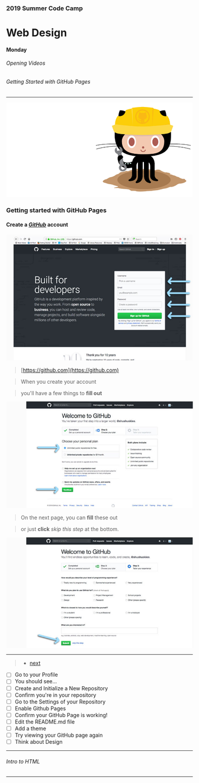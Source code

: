 ### 2019 Summer Code Camp
# Web Design

#### Monday

###### Opening Videos

###### Getting Started with GitHub Pages

***

![Image of ProfessOrtocat](../ortocat2.png)

### Getting started with GitHub Pages
#### **Create** a *[GitHub](https://github.com)* account

![Image of GitHub.com](images/git01.jpg)

> [https://github.com](https://github.com)

> When you create your account

> you'll have a few things to **fill out**

![Image of GitHub.com](images/git02.jpg)

> On the next page, you can **fill** these out

> or just **click** *skip this step* at the bottom.

![Image of GitHub.com](images/git03.jpg)

***

> - [next](monday-getting-01.md)

- [ ] Go to your Profile
- [ ] You should see...
- [ ] Create and Initialize a New Repository
- [ ] Confirm you're in your repository
- [ ] Go to the Settings of your Repository
- [ ] Enable Github Pages
- [ ] Confirm your GitHub Page is working!
- [ ] Edit the README.md file
- [ ] Add a theme
- [ ] Try viewing your GitHub page again
- [ ] Think about Design

***

###### Intro to HTML

***
